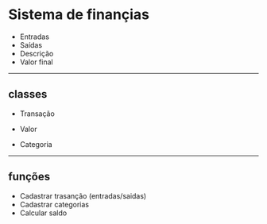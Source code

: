 # Sistema de finançias

- Entradas
- Saídas
- Descrição
- Valor final

------

## classes

- Transação
- Valor

- Categoria

------

## funções 

- Cadastrar trasanção (entradas/saidas)
- Cadastrar categorias
- Calcular saldo